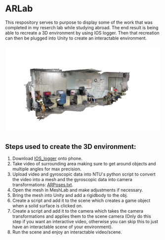 # ARLab

This respository serves to purpose to display some of the work that was completed in my reserch lab while studying abroad.
The end result is being able to recreate a 3D environment by using IOS logger. Then that recreation can then be plugged into Unity to create an interactable environment.

![Lab Recreation](https://github.com/jwbarkes/ARLab/blob/main/model.png)

## Steps used to create the 3D environment:
1) Download [IOS_logger](https://github.com/Varvrar/ios_logger) onto phone.
2) Take video of surrounding area making sure to get around objects and multiple angles for max precision.
3) Upload video and gyroscopic data into NTU's python script to convert the video into a mesh and the gyroscopic data into camera transformations: [ARPoses.txt](https://github.com/jwbarkes/ARLab/blob/main/IOSVideoData/ARposes.txt).
4) Open the mesh in MeshLab and make adjustments if necessary.
5) Bring the mesh into Unity and add a rigidbody to the obj.
6) Create a script and add it to the scene which creates a game object when a solid surface is clicked on.
7) Create a script and add it to the camera which takes the camera transformations and applies them to the scene camera (Only do this step if you want an interactive video, otherwise you can skip this to just have an interactable scene of your environment).
8) Run the scene and enjoy an interactable video/scene.
